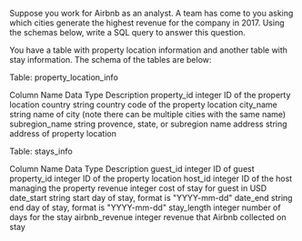 Suppose you work for Airbnb as an analyst. A team has come to you asking which cities generate the highest revenue for the company in 2017. Using the schemas below, write a SQL query to answer this question.


    
    
You have a table with property location information and another table with stay information. The schema of the tables are below:


    
Table: property_location_info


    
Column Name	Data Type	Description
property_id	integer	ID of the property location
country	string	country code of the property location
city_name	string	name of city (note there can be multiple cities with the same name)
subregion_name	string	provence, state, or subregion name
address	string	address of property location

    

    
Table: stays_info


    
Column Name	Data Type	Description
guest_id	integer	ID of guest
property_id	integer	ID of the property location
host_id	integer	ID of the host managing the property
revenue	integer	cost of stay for guest in USD
date_start	string	start day of stay, format is "YYYY-mm-dd"
date_end	string	end day of stay, format is "YYYY-mm-dd"
stay_length	integer	number of days for the stay
airbnb_revenue	integer	revenue that Airbnb collected on stay
